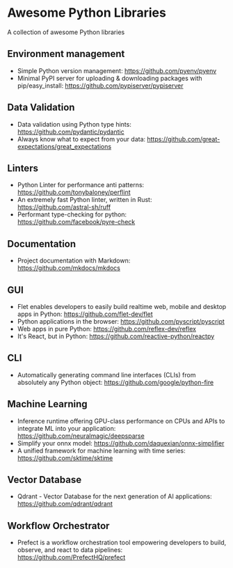 # Awesome Python Libraries
A collection of awesome Python libraries


## Environment management
- Simple Python version management: https://github.com/pyenv/pyenv
- Minimal PyPI server for uploading & downloading packages with pip/easy_install: https://github.com/pypiserver/pypiserver

## Data Validation
- Data validation using Python type hints: https://github.com/pydantic/pydantic
- Always know what to expect from your data: https://github.com/great-expectations/great_expectations

## Linters
- Python Linter for performance anti patterns: https://github.com/tonybaloney/perflint
- An extremely fast Python linter, written in Rust: https://github.com/astral-sh/ruff
- Performant type-checking for python: https://github.com/facebook/pyre-check

## Documentation
- Project documentation with Markdown: https://github.com/mkdocs/mkdocs

## GUI
- Flet enables developers to easily build realtime web, mobile and desktop apps in Python: https://github.com/flet-dev/flet
- Python applications in the browser: https://github.com/pyscript/pyscript
- Web apps in pure Python: https://github.com/reflex-dev/reflex
- It's React, but in Python: https://github.com/reactive-python/reactpy

## CLI
- Automatically generating command line interfaces (CLIs) from absolutely any Python object: https://github.com/google/python-fire

## Machine Learning
- Inference runtime offering GPU-class performance on CPUs and APIs to integrate ML into your application: https://github.com/neuralmagic/deepsparse
- Simplify your onnx model: https://github.com/daquexian/onnx-simplifier
- A unified framework for machine learning with time series: https://github.com/sktime/sktime

## Vector Database
- Qdrant - Vector Database for the next generation of AI applications: https://github.com/qdrant/qdrant

## Workflow Orchestrator
- Prefect is a workflow orchestration tool empowering developers to build, observe, and react to data pipelines: https://github.com/PrefectHQ/prefect
